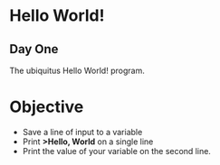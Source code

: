 # Hello World!
## Day One

The ubiquitus Hello World! program. 

# Objective

- Save a line of input to a variable
- Print **>Hello, World** on a single line
- Print the value of your variable on the second line. 